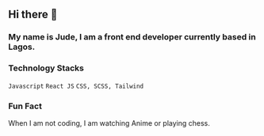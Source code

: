 ## Hi there 👋

### My name is Jude, I am a front end developer currently based in Lagos.

### Technology Stacks
```Javascript```
```React JS```
```CSS, SCSS, Tailwind```

### Fun Fact 

When I am not coding, I am watching Anime or playing chess.



<!--
**Jaycns/Jaycns** is a ✨ _special_ ✨ repository because its `README.md` (this file) appears on your GitHub profile.

Here are some ideas to get you started:

- 🔭 I’m currently working on ...
- 🌱 I’m currently learning ...
- 👯 I’m looking to collaborate on ...
- 🤔 I’m looking for help with ...
- 💬 Ask me about ...
- 📫 How to reach me: ...
- 😄 Pronouns: ...
- ⚡ Fun fact: ...
-->
